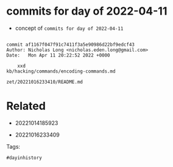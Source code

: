 # commits for day of 2022-04-11

- concept of `commits for day of 2022-04-11`

```

commit af1167f047f91c7411f3a5e90986d22bf9edcf43
Author: Nicholas Long <nicholas.eden.long@gmail.com>
Date:   Mon Apr 11 20:22:52 2022 +0000

    xxd
kb/hacking/commands/encoding-commands.md
```

` zet/20221016233410/README.md `

# Related

- 20221014185923

- 20221016233409

Tags:

    #dayinhistory
